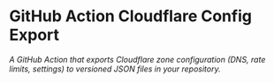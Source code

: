 # GitHub Action Cloudflare Config Export

_A GitHub Action that exports Cloudflare zone configuration (DNS, rate limits, settings) to versioned JSON files in your repository._
